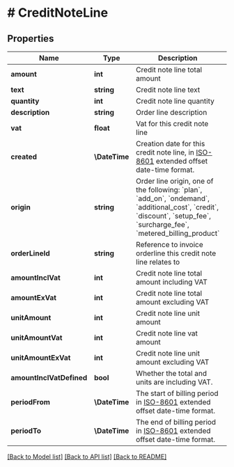 # # CreditNoteLine

## Properties

Name | Type | Description | Notes
------------ | ------------- | ------------- | -------------
**amount** | **int** | Credit note line total amount |
**text** | **string** | Credit note line text |
**quantity** | **int** | Credit note line quantity |
**description** | **string** | Order line description | [optional]
**vat** | **float** | Vat for this credit note line | [optional]
**created** | **\DateTime** | Creation date for this credit note line, in [ISO-8601](http://en.wikipedia.org/wiki/ISO_8601) extended offset date-time format. | [optional]
**origin** | **string** | Order line origin, one of the following: &#x60;plan&#x60;, &#x60;add_on&#x60;, &#x60;ondemand&#x60;, &#x60;additional_cost&#x60;, &#x60;credit&#x60;, &#x60;discount&#x60;, &#x60;setup_fee&#x60;, &#x60;surcharge_fee&#x60;, &#x60;metered_billing_product&#x60; | [optional]
**orderLineId** | **string** | Reference to invoice orderline this credit note line relates to | [optional]
**amountInclVat** | **int** | Credit note line total amount including VAT | [optional]
**amountExVat** | **int** | Credit note line total amount excluding VAT | [optional]
**unitAmount** | **int** | Credit note line unit amount | [optional]
**unitAmountVat** | **int** | Credit note line vat amount | [optional]
**unitAmountExVat** | **int** | Credit note line unit amount excluding VAT | [optional]
**amountInclVatDefined** | **bool** | Whether the total and units are including VAT. | [optional]
**periodFrom** | **\DateTime** | The start of billing period in [ISO-8601](http://en.wikipedia.org/wiki/ISO_8601) extended offset date-time format. | [optional]
**periodTo** | **\DateTime** | The end of billing period in [ISO-8601](http://en.wikipedia.org/wiki/ISO_8601) extended offset date-time format. | [optional]

[[Back to Model list]](../../README.md#models) [[Back to API list]](../../README.md#endpoints) [[Back to README]](../../README.md)

